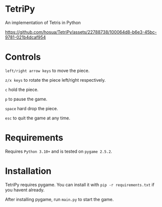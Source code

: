 # TetriPy

An implementation of Tetris in Python

https://github.com/hosua/TetriPy/assets/22788738/100064d8-b6e3-45bc-9781-021b4dcaf954

# Controls

`left/right arrow keys` to move the piece.

`z/x keys` to rotate the piece left/right respectively.

`c` hold the piece.

`p` to pause the game.

`space` hard drop the piece.

`esc` to quit the game at any time.

# Requirements

Requires `Python 3.10+` and is tested on `pygame 2.5.2`.

# Installation

TetriPy requires pygame. You can install it with `pip -r requirements.txt` 
if you havent already.

After installing pygame, run `main.py` to start the game.

